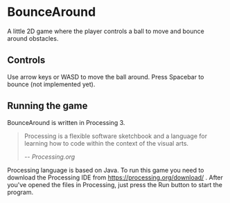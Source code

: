 # BounceAround
A little 2D game where the player controls a ball to move and bounce around obstacles.

## Controls
Use arrow keys or WASD to move the ball around. Press Spacebar to bounce (not implemented yet).

## Running the game
BounceAround is written in Processing 3.

> Processing is a flexible software sketchbook and a language for learning how to code within the context of the visual arts.
>
> -- *Processing.org*

Processing language is based on Java. To run this game you need to download the Processing IDE from https://processing.org/download/ . After you've opened the files in Processing, just press the Run button to start the program.
